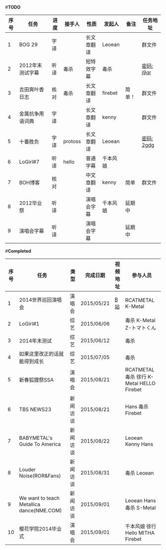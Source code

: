 #**TODO**

序号|任务|进度|接手人|性质| 发起人|备注|任务地址|
-----|-----|------|--------|------|---------|------|------------|
1|BOG 29|字译| |长文章翻译|Leoean| |群文件|
2|2012年末测试字幕|听译|毒杀|短特效字幕|毒杀| |[密码: j9qr](http://pan.baidu.com/s/1pJACk8V)|
3|吉田爽叶香日志|核对|毒杀|长文章翻译|firebet|简单！|群文件|
4|金属抗争用语词典|字译| |长文章翻译|kenny| |群文件|
5|十番胜负|字译|protoss|长文章翻译|Leoean| |[密码: 2gdg](http://pan.baidu.com/s/1i30EVZJ) |
6|LoGirl#7|听译|hello |普通字幕|千本风娘| | |
7|BOH博客|核对| |中文章翻译|kenny|简单|群文件|
8|2012毕业祭|听译| |演唱会字幕|千本风娘|延期中| |
9|演唱会字幕|听译| |演唱会字幕| |延期中| |


#**Completed**

序号|任务|类型|完成日期|视频地址|参与人员|
-----|------|-----|------------|-----------|----------|
1|2014世界巡回演唱会|演唱会|2015/05/21|[B站](http://www.bilibili.com/video/av2347484/)|RCATMETAL K-Metal|
2|LoGirl#1|综艺|2015/06/06| |毒杀 K-Metal Z-トマトくん |
3|2014年末测试|综艺|2015/06/12| |毒杀|
4|如果这里改正的话就能得到成长|综艺|2015/07/05| |毒杀|
5|新春狐狸祭SSA|演唱会|2015/08/21| |RCATMETAL 毒杀 徐行 K-Metal HELLO Firebet|
6|TBS NEWS23|新闻访谈|2015/08/21| |Hans 毒杀 Firebet|
7|BABYMETAL's Guide To America|新闻访谈|2015/08/22| |Leoean Kenny Hans|
8|Louder Noise(ROR&Fans)|新闻访谈|2015/08/31| |毒杀 Leoean|
9|We want to teach Metallica dance(NME.COM)|新闻访谈|2015/09/01| |Leoean Hans 毒杀 S-Metal|
10|樱花学院2014毕业式|演唱会|2015/09/01| |千本风娘 徐行 Hello MITHA Firebet|
